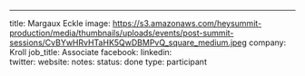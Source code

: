---
title: Margaux Eckle
image: https://s3.amazonaws.com/heysummit-production/media/thumbnails/uploads/events/post-summit-sessions/CvBYwHRvHTaHK5QwDBMPvQ_square_medium.jpeg
company: Kroll
job_title: Associate 
facebook:
linkedin:  
twitter: 
website:
notes:
status: done
type: participant
